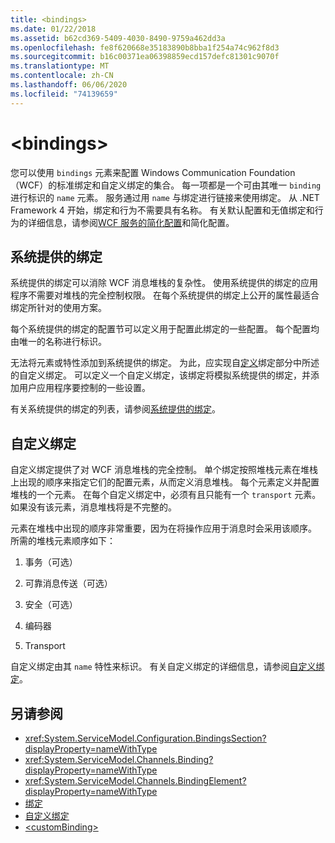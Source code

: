 ```yaml
---
title: <bindings>
ms.date: 01/22/2018
ms.assetid: b62cd369-5409-4030-8490-9759a462dd3a
ms.openlocfilehash: fe8f620668e35183890b8bba1f254a74c962f8d3
ms.sourcegitcommit: b16c00371ea06398859ecd157defc81301c9070f
ms.translationtype: MT
ms.contentlocale: zh-CN
ms.lasthandoff: 06/06/2020
ms.locfileid: "74139659"
---
```

# \<bindings>

您可以使用 `bindings` 元素来配置 Windows Communication Foundation （WCF）的标准绑定和自定义绑定的集合。 每一项都是一个可由其唯一 `binding` 进行标识的 `name` 元素。 服务通过用 `name` 与绑定进行链接来使用绑定。 从 .NET Framework 4 开始，绑定和行为不需要具有名称。 有关默认配置和无值绑定和行为的详细信息，请参阅[WCF 服务的](../../../wcf/samples/simplified-configuration-for-wcf-services.md)[简化配置](../../../wcf/simplified-configuration.md)和简化配置。

## <a name="system-provided-bindings"></a>系统提供的绑定

系统提供的绑定可以消除 WCF 消息堆栈的复杂性。 使用系统提供的绑定的应用程序不需要对堆栈的完全控制权限。 在每个系统提供的绑定上公开的属性最适合绑定所针对的使用方案。

每个系统提供的绑定的配置节可以定义用于配置此绑定的一些配置。 每个配置均由唯一的名称进行标识。

无法将元素或特性添加到系统提供的绑定。 为此，应实现自[定义](#custom-bindings)绑定部分中所述的自定义绑定。 可以定义一个自定义绑定，该绑定将模拟系统提供的绑定，并添加用户应用程序要控制的一些设置。  

有关系统提供的绑定的列表，请参阅[系统提供的绑定](../../../wcf/system-provided-bindings.md)。

## <a name="custom-bindings"></a>自定义绑定

自定义绑定提供了对 WCF 消息堆栈的完全控制。 单个绑定按照堆栈元素在堆栈上出现的顺序来指定它们的配置元素，从而定义消息堆栈。 每个元素定义并配置堆栈的一个元素。 在每个自定义绑定中，必须有且只能有一个 `transport` 元素。 如果没有该元素，消息堆栈将是不完整的。

元素在堆栈中出现的顺序非常重要，因为在将操作应用于消息时会采用该顺序。 所需的堆栈元素顺序如下：  

1. 事务（可选）  

2. 可靠消息传送（可选）  

3. 安全（可选）  

4. 编码器  

5. Transport  

 自定义绑定由其 `name` 特性来标识。 有关自定义绑定的详细信息，请参阅[自定义绑定](../../../wcf/extending/custom-bindings.md)。

## <a name="see-also"></a>另请参阅

- <xref:System.ServiceModel.Configuration.BindingsSection?displayProperty=nameWithType>
- <xref:System.ServiceModel.Channels.Binding?displayProperty=nameWithType>
- <xref:System.ServiceModel.Channels.BindingElement?displayProperty=nameWithType>
- [绑定](../../../wcf/bindings.md)
- [自定义绑定](../../../wcf/extending/custom-bindings.md)
- [\<customBinding>](custombinding.md)
